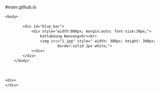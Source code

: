 #main.github.io
<html>
    

<style>
     #blue_bar{
            height:50px; background-color: black; color: #d9dfeb;
        }
</style>
   
    <body>
            
            <div id="blue_bar">
                <div style="width:800px; margin:auto; font-size:30px;">
                    kottaboung Nanvong<br><br>
                    <img src="1.jpg" style=" width: 300px; height: 300px; 
                            border:solid 2px white;">
                </div>
            </div>
        </body> 
        
       
   
    <div>
    </div>
</html>
